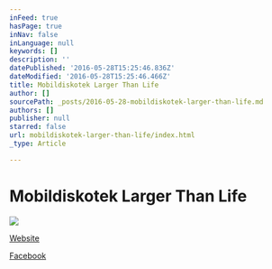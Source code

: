 ```yaml
---
inFeed: true
hasPage: true
inNav: false
inLanguage: null
keywords: []
description: ''
datePublished: '2016-05-28T15:25:46.836Z'
dateModified: '2016-05-28T15:25:46.466Z'
title: Mobildiskotek Larger Than Life
author: []
sourcePath: _posts/2016-05-28-mobildiskotek-larger-than-life.md
authors: []
publisher: null
starred: false
url: mobildiskotek-larger-than-life/index.html
_type: Article

---
```

# Mobildiskotek Larger Than Life
![](https://the-grid-user-content.s3-us-west-2.amazonaws.com/69a38a25-2f9e-4ff6-8426-843e7df11106.jpg)

[Website][0]

[Facebook][1]

[0]: http://largerthanlife.dk/
[1]: http://facebook.com/LargerThanLife.dk